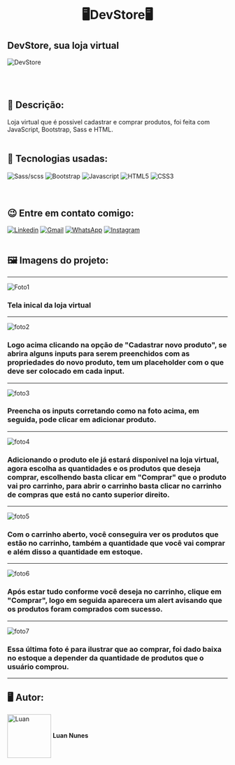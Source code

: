 <h1 align="center">🖥️DevStore🖥️</h1>
<h2> DevStore, sua loja virtual</h2> 

![DevStore](https://user-images.githubusercontent.com/105875989/196573676-394f87be-8eb6-4806-818d-4708862a0804.gif)

<br>
<br>
<h2><strong> 📝 Descrição:</strong></h2>    

 Loja virtual que é possivel cadastrar e comprar produtos, foi feita com JavaScript, Bootstrap, Sass e HTML.
<br>
<br>
<h2><strong>🚀 Tecnologias usadas:</strong></h2>   

<div style='display:inline_block;'>
  <img align='center' alt='Sass/scss' src='https://img.shields.io/badge/Sass-CC6699?style=for-the-badge&logo=sass&logoColor=white'/>
  <img align='center' alt='Bootstrap' src='https://img.shields.io/badge/Bootstrap-563D7C?style=for-the-badge&logo=bootstrap&logoColor=white'/>
  <img align='center' alt='Javascript' src='https://img.shields.io/badge/JavaScript-F7DF1E?style=for-the-badge&logo=javascript&logoColor=black'/>
  <img align='center' alt='HTML5' src='https://img.shields.io/badge/HTML5-E34F26?style=for-the-badge&logo=html5&logoColor=white'/>
  <img align='center' alt='CSS3' src='https://img.shields.io/badge/CSS-239120?&style=for-the-badge&logo=css3&logoColor=white'/>
</div>
<br><br>

<h2><strong>😉 Entre em contato comigo:</strong></h2>   

[![Linkedin](https://img.shields.io/badge/LinkedIn-0077B5?style=for-the-badge&logo=linkedin&logoColor=white)](https://www.linkedin.com/in/luan-nunes-esbaltar/)
[![Gmail](https://img.shields.io/badge/Gmail-D14836?style=for-the-badge&logo=gmail&logoColor=white)](mailto:nunesesbaltar.luan02@gmail.com)
[![WhatsApp](https://img.shields.io/badge/WhatsApp-25D366?style=for-the-badge&logo=whatsapp&logoColor=white)](https://api.whatsapp.com/send?phone=5561984653761&text=Ol%C3%A1%20Luan%2C%20tudo%20bem%3F)
[![Instagram](https://img.shields.io/badge/Instagram-E4405F?style=for-the-badge&logo=instagram&logoColor=white)](https://www.instagram.com/luan_nunees/)
<br>
<br>
<h2><strong> 🖼️ Imagens do projeto:</strong></h2> 


<hr>

![Foto1](https://user-images.githubusercontent.com/105875989/196402970-e6af7913-d0c1-4673-a81e-b07389d8462b.png)

### Tela inical da loja virtual
<hr>

![foto2](https://user-images.githubusercontent.com/105875989/196403169-7100ab24-e4b0-4f09-9325-00ef40928ab8.png)

### Logo acima clicando na opção de "Cadastrar novo produto", se abrira alguns inputs para serem preenchidos com as propriedades do novo produto, tem um placeholder com o que deve ser colocado em cada input.
<hr>

![foto3](https://user-images.githubusercontent.com/105875989/196403222-2c277bce-92fb-4803-b729-595e9ad265d3.png)

### Preencha os inputs corretando como na foto acima, em seguida, pode clicar em adicionar produto.
<hr>

![foto4](https://user-images.githubusercontent.com/105875989/196403253-dff674c7-2acb-4697-8cc8-89b25beb2576.png)

### Adicionando o produto ele já estará disponivel na loja virtual, agora escolha as quantidades e os produtos que deseja comprar, escolhendo basta clicar em "Comprar" que o produto vai pro carrinho, para abrir o carrinho basta clicar no carrinho de compras que está no canto superior direito.
<hr>

![foto5](https://user-images.githubusercontent.com/105875989/196403297-3681d393-7a37-4023-9621-61a7022bcf7e.png)

### Com o carrinho aberto, você conseguira ver os produtos que estão no carrinho, também a quantidade que você vai comprar e além disso a quantidade em estoque.
<hr>

![foto6](https://user-images.githubusercontent.com/105875989/196403349-f9e8507b-7936-4007-a476-ac51c008c5e3.png)

### Após estar tudo conforme você deseja no carrinho, clique em "Comprar", logo em seguida aparecera um alert avisando que os produtos foram comprados com sucesso.
<hr>

![foto7](https://user-images.githubusercontent.com/105875989/196403400-3a656dfd-2afd-4f27-b17c-1d7a3085f8ca.png)

### Essa última foto é para ilustrar que ao comprar, foi dado baixa no estoque a depender da quantidade de produtos que o usuário comprou.
<hr>

<h2><strong>🖥️ Autor:</strong></h2>   

<img align='center' style="width:100px; height: 100px;" alt='Luan' src='https://user-images.githubusercontent.com/105875989/202720555-79b37083-a2e8-47d6-8d43-5003323b22ff.jpeg'/>  
<strong>Luan Nunes</strong> 


